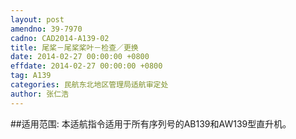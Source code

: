 ```yaml
---
layout: post
amendno: 39-7970
cadno: CAD2014-A139-02
title: 尾桨－尾桨桨叶－检查／更换
date: 2014-02-27 00:00:00 +0800
effdate: 2014-02-27 00:00:00 +0800
tag: A139
categories: 民航东北地区管理局适航审定处
author: 张仁浩
---
```


##适用范围:
本适航指令适用于所有序列号的AB139和AW139型直升机。

